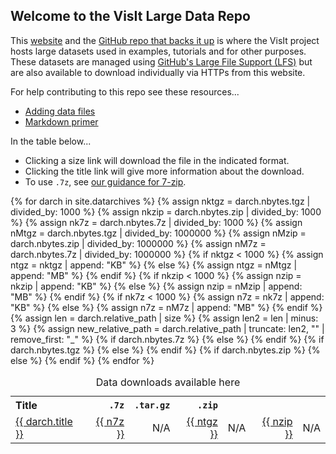 ## Welcome to the VisIt Large Data Repo

This [website](https://visit-dav.github.io/largedata/) and the
[GitHub repo that backs it up](https://visit-dav.github.io/largedata/)
is where the VisIt project hosts large datasets used in examples, tutorials
and for other purposes. These datasets are managed using
[GitHub's Large File Support (LFS)](https://git-lfs.github.com) but are also
available to download individually via HTTPs from this website.

For help contributing to this repo see these resources...

* [Adding data files](adding-data-help.md)
* [Markdown primer](markdown-help.md) 


In the table below...

* Clicking a size link will download the file in the indicated format.
* Clicking the title link will give more information about the download.
* To use `.7z`, see [our guidance for 7-zip](7zip-help.md).

<table>
  <caption>Data downloads available here</caption>
  <tr>
    <th style="text-align: left">Title</th>
    <th style="text-align: right"><code>.7z</code></th>
    <th style="text-align: right"><code>.tar.gz</code></th>
    <th style="text-align: right"><code>.zip</code></th>
  </tr>
{% for darch in site.datarchives %}
    {% assign nktgz = darch.nbytes.tgz | divided_by: 1000 %}
    {% assign nkzip = darch.nbytes.zip | divided_by: 1000 %}
    {% assign nk7z = darch.nbytes.7z | divided_by: 1000 %}
    {% assign nMtgz = darch.nbytes.tgz | divided_by: 1000000 %}
    {% assign nMzip = darch.nbytes.zip | divided_by: 1000000 %}
    {% assign nM7z = darch.nbytes.7z | divided_by: 1000000 %}
    {% if nktgz < 1000 %}
        {% assign ntgz = nktgz | append: "KB" %}
    {% else %}
        {% assign ntgz = nMtgz | append: "MB" %}
    {% endif %}
    {% if nkzip < 1000 %}
        {% assign nzip = nkzip | append: "KB" %}
    {% else %}
        {% assign nzip = nMzip | append: "MB" %}
    {% endif %}
    {% if nk7z < 1000 %}
        {% assign n7z = nk7z | append: "KB" %}
    {% else %}
        {% assign n7z = nM7z | append: "MB" %}
    {% endif %}
    {% assign len = darch.relative_path | size %}
    {% assign len2 = len | minus: 3 %}
    {% assign new_relative_path = darch.relative_path | truncate: len2, "" | remove_first: "_" %}
    <tr>
        <td style="text-align: left"><a href="{{ new_relative_path }}" title="Click for more info about this file">{{ darch.title }}</a></td>
    {% if darch.nbytes.7z %}
        <td style="text-align: right"><a href="{{ site.rawdata_baseurl }}/{{ darch.stem }}.7z?raw=true" title="Click to download .7z file now">{{ n7z }}</a></td>
    {% else %}
        <td style="text-align: right">N/A</td>
    {% endif %}
    {% if darch.nbytes.tgz %}
        <td style="text-align: right"><a href="{{ site.rawdata_baseurl }}/{{ darch.stem }}.tar.gz?raw=true" title="Click to download .tar.gz file now">{{ ntgz }}</a></td>
    {% else %}
        <td style="text-align: right">N/A</td>
    {% endif %}
    {% if darch.nbytes.zip %}
        <td style="text-align: right"><a href="{{ site.rawdata_baseurl }}/{{ darch.stem }}.zip?raw=true" title="Click to ownload .zip file now">{{ nzip }}</a></td>
    {% else %}
        <td style="text-align: right">N/A</td>
    {% endif %}
    </tr>
{% endfor %}
</table>
